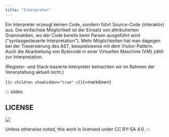 ```yaml
---
title: "Interpreter"
---
```



Ein Interpreter erzeugt keinen Code, sondern führt Source-Code (interaktiv) aus. Die einfachste
Möglichkeit ist der Einsatz von attributierten Grammatiken, wo der Code bereits beim Parsen
ausgeführt wird ("syntaxgesteuerte Interpretation"). Mehr Möglichkeiten hat man dagegen bei der
Traversierung des AST, beispielsweise mit dem Visitor-Pattern. Auch die Abarbeitung von Bytecode
in einer Virtuellen Maschine (VM) zählt zur Interpretation.

(Register- und Stack-basierte Interpreter betrachten wir im Rahmen der Veranstaltung aktuell nicht.)


`{{< children showhidden="true" >}}`{=markdown}







<!-- DO NOT REMOVE - THIS IS A LAST SLIDE TO INDICATE THE LICENSE AND POSSIBLE EXCEPTIONS (IMAGES, ...). -->
::: slides
## LICENSE
![](https://licensebuttons.net/l/by-sa/4.0/88x31.png)

Unless otherwise noted, this work is licensed under CC BY-SA 4.0.
:::
